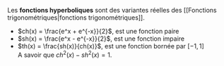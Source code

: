Les **fonctions hyperboliques** sont des variantes réelles des [[Fonctions trigonométriques|fonctions trigonométriques]]. 
- $ch(x) = \frac{e^x + e^{-x}}{2}$, est une fonction paire
- $sh(x) = \frac{e^x - e^{-x}}{2}$, est une fonction impaire
- $th(x) = \frac{sh(x)}{ch(x)}$, est une fonction bornée par $[-1,1]$  
A savoir que $ch^2(x) - sh^2(x) = 1$.
